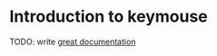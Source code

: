 # Introduction to keymouse

TODO: write [great documentation](http://jacobian.org/writing/what-to-write/)
